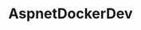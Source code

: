 # AspnetDockerDev


<!--

using the dotnet cli for generating components:

requirements:
    LIST REQUIRED LIBRARIES

    EF-Core:
        Required:
            Microsoft.EntityFrameworkCore.Design
            Microsoft.EntityFrameworkCore.SqlServer
            Microsoft.VisualStudio.Web.CodeGeneration.Design

        Optional:
            Microsoft.EntityFrameworkCore.InMemory
            Microsoft.EntityFrameworkCore.Sqlite
            Npgsql
            Npgsql.EntityFrameworkCore.PostgreSQL
            Swashbuckle.AspNetCore

    dotnet-ef:
        https://docs.microsoft.com/en-us/ef/core/cli/dotnet
    dotnet-aspnet-codegenerator:
        https://docs.microsoft.com/en-us/aspnet/core/fundamentals/tools/dotnet-aspnet-codegenerator?view=aspnetcore-6.0

    Identity: (TBD)
        https://docs.microsoft.com/en-us/aspnet/core/security/authentication/scaffold-identity?view=aspnetcore-6.0

```bash
# install dotnet-ef
>$ dotnet tool install -g dotnet-ef
# install aspnet-code-generator
>$ dotnet tool install -g dotnet-aspnet-codegenerator

# update, eg.
>$ dotnet tool update -g dotnet-aspnet-codegenerator

# nuget requirements
dotnet tool uninstall --global dotnet-aspnet-codegenerator
dotnet tool install --global dotnet-aspnet-codegenerator
dotnet tool uninstall --global dotnet-ef
dotnet tool install --global dotnet-ef
dotnet add package Microsoft.EntityFrameworkCore.Design
dotnet add package Microsoft.EntityFrameworkCore.SQLite
dotnet add package Microsoft.VisualStudio.Web.CodeGeneration.Design
dotnet add package Microsoft.EntityFrameworkCore.SqlServer

# scaffold new objects:
# - area
# - controller
# - identity
# - razorpage
# - view

# scaffold a new controller
dotnet aspnet-codegenerator -name {controllerName} -m {modelName} -dc {dbContext} -o {outputDirectory}

dotnet-aspnet-codegenerator controller -name OperationsController -m Operation -dc ApplicationDbContext -outDir Controllers -async -api
dotnet-aspnet-codegenerator controller -name LocationsController -m Location -dc ApplicationDbContext -outDir Controllers -async -api
dotnet-aspnet-codegenerator controller -name BooksController -m Book -dc ApplicationDbContext -outDir Controllers -async -api
dotnet-aspnet-codegenerator controller -name AuthorsController -m Author -dc ApplicationDbContext -outDir Controllers -async -api
dotnet-aspnet-codegenerator controller -name PublishersController -m Publisher -dc ApplicationDbContext -outDir Controllers -async -api
dotnet-aspnet-codegenerator controller -name GenresController -m Genre -dc ApplicationDbContext -outDir Controllers -async -api
dotnet-aspnet-codegenerator controller -name AddressesController -m Address -dc ApplicationDbContext -outDir Controllers -async -api


    public DbSet<Operation> Operations { get; set; }
    public DbSet<Location> Locations { get; set; }
    public DbSet<Book> Books { get; set; }
    public DbSet<Author> Authors { get; set; }
    public DbSet<Publisher> Publishers { get; set; }
    public DbSet<Genre> Genres { get; set; }


dotnet-ef

>$ dotnet-ef migrations add PgInitialCreate -o Data/Migrations
>$ dotnet-ef database update

```

install:
    DEMONSTRATE INSTALL SCRIPT

general use:
    DEMO TYPICAL USE FOR CREATING COMPONENTS


RESOURCES:

npgsql resources:
    - https://www.npgsql.org/
    - https://github.com/npgsql/Npgsql
    - https://github.com/npgsql/efcore.pg

generate uuid in postgres:
    - https://stackoverflow.com/questions/12505158/generating-a-uuid-in-postgres-for-insert-statement

async console app in csharp:
    - https://stackoverflow.com/questions/17630506/using-async-in-a-console-application-in-c-sharp
    - https://stackoverflow.com/questions/41407221/startup-cs-in-a-self-hosted-net-core-console-application
    - https://github.com/sonicmouse/Host.CreateDefaultBuilder.Example

faker data in csharp:
    - https://blog.elmah.io/easy-generation-of-fake-dummy-data-in-c-with-faker-net/
    - https://github.com/oriches/faker-cs
    - https://github.com/slashdotdash/faker-cs

seperating data access from models and api:
    - https://medium.com/oppr/net-core-using-entity-framework-core-in-a-separate-project-e8636f9dc9e5
-->






<!-- Refocus session:

Current projects:
    - WebApi - home to the web API actions
    - WebApi.Domain - home to the models
    - WebApi.DataAccess - home to the DataAccess layer, migrations, database ops like seeding.
    - WebApi.DataFaker - home to a fake data generator for seeding the db

Next Steps:
    - Construct proper data model for organization -> library -> members structure; Start with organization -> book collection

 -->

